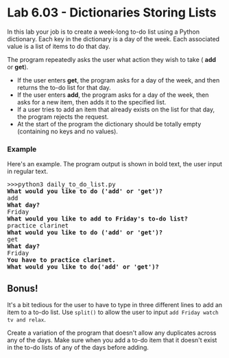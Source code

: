 # Lab 6.03 - Dictionaries Storing Lists

In this lab your job is to create a week-long to-do list using a
Python dictionary. Each key in the dictionary is a day of the
week. Each associated value is a list of items to do that day. 

The program repeatedly asks the user
what action they wish to take ( **add** or **get**).

* If the user enters **get**, the program asks for a day of the week,
and then returns the to-do list for that day.
* If the user enters **add**, the program asks
for a day of the week, then asks for  a new item, then adds it to the specified list.
* If a user tries to add an item that already exists on the list for that
day, the program rejects the request.
* At the start of the program the dictionary should be totally empty
  (containing no keys and no values).


### Example
Here's an example. The program output is shown in bold text, the user
input in regular text.

<pre>
>>>python3 daily_to_do_list.py
<b>What would you like to do ('add' or 'get')?</b>
add
<b>What day?</b>
Friday
<b>What would you like to add to Friday's to-do list?</b>
practice clarinet
<b>What would you like to do ('add' or 'get')?</b>
get
<b>What day?</b>
Friday
<b>You have to practice clarinet.</b>
<b>What would you like to do('add' or 'get')?</b>
</pre>

## Bonus!
It's a bit tedious for the user to have to type in three different
lines to add an item to a to-do list. Use `split()` to allow the user
to input `add Friday watch tv and relax`.

Create a variation of the program that doesn't allow any duplicates
across any of the days. Make sure when you add a to-do item that it
doesn't exist in the to-do lists of any of the days before adding.
